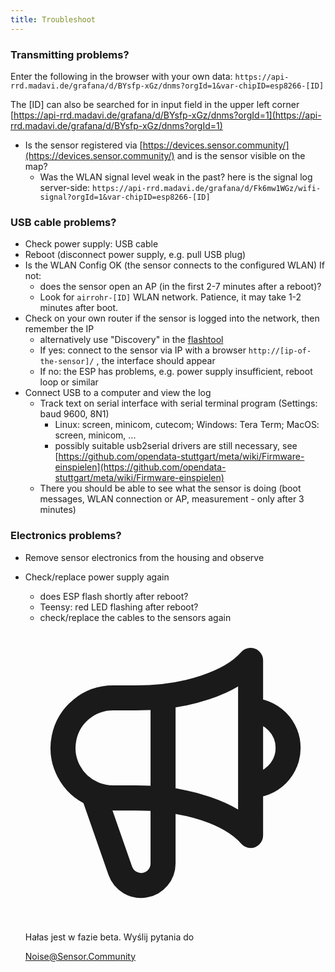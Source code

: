 ```yaml
---
title: Troubleshoot
---
```


### Transmitting problems?
Enter the following in the browser with your own data:
`https://api-rrd.madavi.de/grafana/d/BYsfp-xGz/dnms?orgId=1&var-chipID=esp8266-[ID]`

The [ID] can also be searched for in input field in the upper left corner [https://api-rrd.madavi.de/grafana/d/BYsfp-xGz/dnms?orgId=1](https://api-rrd.madavi.de/grafana/d/BYsfp-xGz/dnms?orgId=1)

* Is the sensor registered via [https://devices.sensor.community/](https://devices.sensor.community/) and is the sensor visible on the map?
    * Was the WLAN signal level weak in the past?
        here is the signal log server-side: `https://api-rrd.madavi.de/grafana/d/Fk6mw1WGz/wifi-signal?orgId=1&var-chipID=esp8266-[ID]`
        


### USB cable problems?
* Check power supply: USB cable
* Reboot (disconnect power supply, e.g. pull USB plug)
* Is the WLAN Config OK (the sensor connects to the configured WLAN) If not:
    * does the sensor open an AP (in the first 2-7 minutes after a reboot)?
    * Look for `airrohr-[ID]` WLAN network. Patience, it may take 1-2 minutes after boot.
* Check on your own router if the sensor is logged into the network, then remember the IP 
    * alternatively use "Discovery" in the [flashtool](https://github.com/opendata-stuttgart/airrohr-firmware-flasher/)
    * If yes: connect to the sensor via IP with a browser `http://[ip-of-the-sensor]/` , the interface should appear 
    * If no: the ESP has problems, e.g. power supply insufficient, reboot loop or similar
* Connect USB to a computer and view the log 
    * Track text on serial interface with serial terminal program (Settings: baud 9600, 8N1)
        * Linux: screen, minicom, cutecom; Windows: Tera Term; MacOS: screen, minicom, ...
        * possibly suitable usb2serial drivers are still necessary, see [https://github.com/opendata-stuttgart/meta/wiki/Firmware-einspielen](https://github.com/opendata-stuttgart/meta/wiki/Firmware-einspielen)     
    * There you should be able to see what the sensor is doing (boot messages, WLAN connection or AP, measurement - only after 3 minutes)

### Electronics problems?
* Remove sensor electronics from the housing and observe
* Check/replace power supply again
    * does ESP flash shortly after reboot?
    * Teensy: red LED flashing after reboot?
    * check/replace the cables to the sensors again




  <div class="max-w-screen-xl mx-auto pt-5">
      <div class="p-2 rounded-lg bg-indigo-100 shadow-lg sm:p-3">
      <div class="flex items-center">
            <span class="p-2 rounded-lg bg-indigo-500">
              <svg class="h-8 w-8 text-white" fill="none" viewBox="0 0 24 24" stroke="currentColor">
                <path stroke-linecap="round" stroke-linejoin="round" stroke-width="2" d="M11 5.882V19.24a1.76 1.76 0 01-3.417.592l-2.147-6.15M18 13a3 3 0 100-6M5.436 13.683A4.001 4.001 0 017 6h1.832c4.1 0 7.625-1.234 9.168-3v14c-1.543-1.766-5.067-3-9.168-3H7a3.988 3.988 0 01-1.564-.317z" />
              </svg>
            </span>
        <div class="flex flex-wrap">
          <div class="flex-wrap flex">
            <p class="pt-1 text-indigo-700 font-medium">
                Hałas jest w fazie beta. Wyślij pytania do</p>
          <a href="mailto:Noise@Sensor.Community" class="ml-1 font-medium underline text-white hover:text-yellow-600">
                  Noise@Sensor.Community</a>
          </div>
           </div>
      </div>
    </div>
  </div>
